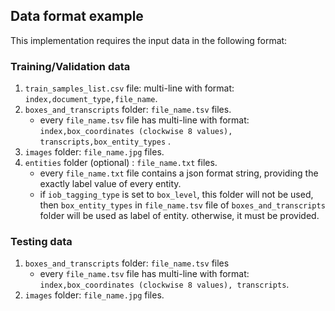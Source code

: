 ## Data format example
This implementation requires the input data in the following format:
### Training/Validation data
1. `train_samples_list.csv` file: multi-line with format: `index,document_type,file_name`.
2. `boxes_and_transcripts` folder: `file_name.tsv` files.
    * every `file_name.tsv` file has multi-line with format: `index,box_coordinates (clockwise 8 values),
    transcripts,box_entity_types` .
3. `images` folder:  `file_name.jpg` files.
4. `entities` folder (optional) : `file_name.txt` files.
    * every `file_name.txt` file contains a json format string, providing the exactly label value of
    every entity.
    * if `iob_tagging_type` is set to `box_level`, this folder will not be used, then `box_entity_types` in
     `file_name.tsv` file of `boxes_and_transcripts` folder will be used as label of entity.
      otherwise, it must be provided.
### Testing data
1. `boxes_and_transcripts` folder: `file_name.tsv` files
    * every `file_name.tsv` file has multi-line with format: `index,box_coordinates (clockwise 8 values),
    transcripts`.
2. `images` folder:  `file_name.jpg` files.